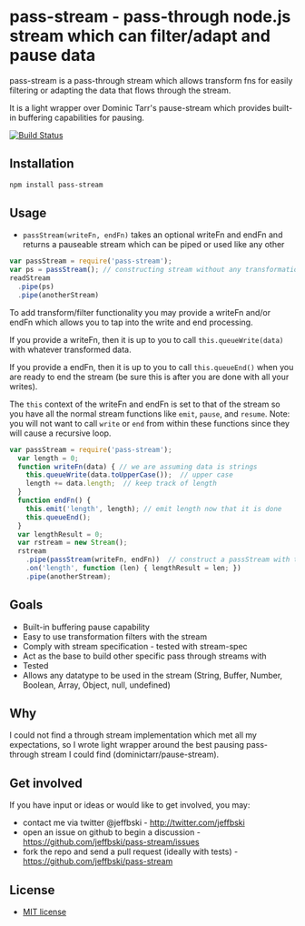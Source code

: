 # pass-stream - pass-through node.js stream which can filter/adapt and pause data

pass-stream is a pass-through stream which allows transform fns for easily filtering or adapting the data that flows through the stream.

It is a light wrapper over Dominic Tarr's pause-stream which provides built-in buffering capabilities for pausing.

[![Build Status](https://secure.travis-ci.org/jeffbski/pass-stream.png?branch=master)](http://travis-ci.org/jeffbski/pass-stream)

## Installation

```bash
npm install pass-stream
```

## Usage

 - `passStream(writeFn, endFn)` takes an optional writeFn and endFn and returns a pauseable stream which can be piped or used like any other


```javascript
var passStream = require('pass-stream');
var ps = passStream(); // constructing stream without any transformations
readStream
  .pipe(ps)
  .pipe(anotherStream)
```

To add transform/filter functionality you may provide a writeFn and/or endFn which allows you to tap into the write and end processing.

If you provide a writeFn, then it is up to you to call `this.queueWrite(data)` with whatever transformed data.

If you provide a endFn, then it is up to you to call `this.queueEnd()` when you are ready to end the stream (be sure this is after you are done with all your writes).

The `this` context of the writeFn and endFn is set to that of the stream so you have all the normal stream functions like `emit`, `pause`, and `resume`. Note: you will not want to call `write` or `end` from within these functions since they will cause a recursive loop.

```javascript
var passStream = require('pass-stream');
  var length = 0;
  function writeFn(data) { // we are assuming data is strings
    this.queueWrite(data.toUpperCase());  // upper case
    length += data.length;  // keep track of length
  }
  function endFn() {
    this.emit('length', length); // emit length now that it is done
    this.queueEnd();
  }
  var lengthResult = 0;
  var rstream = new Stream();
  rstream
    .pipe(passStream(writeFn, endFn))  // construct a passStream with transformFns
    .on('length', function (len) { lengthResult = len; })
    .pipe(anotherStream);
```


## Goals

 - Built-in buffering pause capability
 - Easy to use transformation filters with the stream
 - Comply with stream specification - tested with stream-spec
 - Act as the base to build other specific pass through streams with
 - Tested
 - Allows any datatype to be used in the stream (String, Buffer, Number, Boolean, Array, Object, null, undefined)

## Why

I could not find a through stream implementation which met all my expectations, so I wrote light wrapper around the best pausing pass-through stream I could find (dominictarr/pause-stream).

## Get involved

If you have input or ideas or would like to get involved, you may:

 - contact me via twitter @jeffbski  - <http://twitter.com/jeffbski>
 - open an issue on github to begin a discussion - <https://github.com/jeffbski/pass-stream/issues>
 - fork the repo and send a pull request (ideally with tests) - <https://github.com/jeffbski/pass-stream>

## License

 - [MIT license](http://github.com/jeffbski/pass-stream/raw/master/LICENSE)

